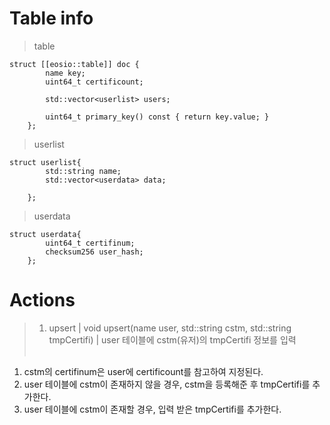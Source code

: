 Table info
==========
> table

	struct [[eosio::table]] doc {
			name key;
			uint64_t certificount;

			std::vector<userlist> users;
			
			uint64_t primary_key() const { return key.value; }
		};
		
> userlist
	
	struct userlist{
			std::string name;
			std::vector<userdata> data;

		};
		
> userdata

	struct userdata{
			uint64_t certifinum;
			checksum256 user_hash;
		};



Actions
=========
> 1. upsert | void upsert(name user, std::string cstm, std::string tmpCertifi) |
user 테이블에 cstm(유저)의 tmpCertifi 정보를 입력<br><br>
1. cstm의 certifinum은 user에 certificount를 참고하여 지정된다.<br>
2. user 테이블에 cstm이 존재하지 않을 경우, cstm을 등록해준 후 tmpCertifi를 추가한다.<br>
3. user 테이블에 cstm이 존재할 경우, 입력 받은 tmpCertifi를 추가한다.<br>






